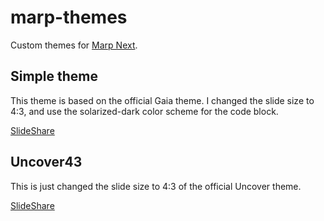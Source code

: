 # marp-themes
Custom themes for [Marp Next](https://github.com/marp-team/marp).


## Simple theme
This theme is based on the official Gaia theme. I changed the slide size to 4:3, 
and use the solarized-dark color scheme for the code block.

[SlideShare](https://www.slideshare.net/TatsuyaSakauchi/simple-marp-next-custom-theme)

## Uncover43
This is just changed the slide size to 4:3 of the official Uncover theme.

[SlideShare](https://www.slideshare.net/TatsuyaSakauchi/uncover43-marp-next-custom-theme)
